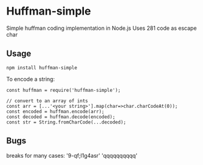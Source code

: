 # Huffman-simple
Simple huffman coding implementation in Node.js
Uses 281 code as escape char


## Usage

```
npm install huffman-simple
```

To encode a string:
```
const huffman = require('huffman-simple');

// convert to an array of ints
const arr = [...'<your string>'].map(char=>char.charCodeAt(0));
const encoded = huffman.encode(arr);
const decoded = huffman.decode(encoded);
const str = String.fromCharCode(...decoded);
```

## Bugs
breaks for many cases:
'9-qf;l1g4asr'
'qqqqqqqqqq'